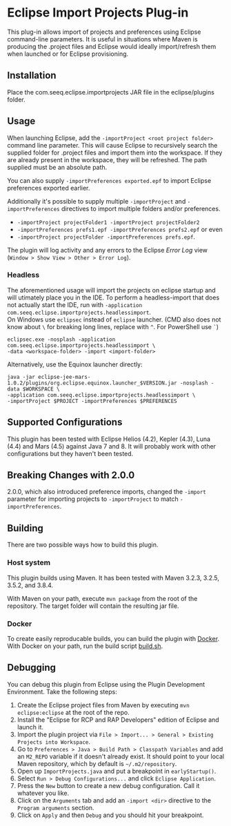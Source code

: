 # Eclipse Import Projects Plug-in

This plug-in allows import of projects and preferences using Eclipse command-line parameters. It is useful
in situations where Maven is producing the .project files and Eclipse would ideally import/refresh
them when launched or for Eclipse provisioning.

## Installation

Place the com.seeq.eclipse.importprojects JAR file in the eclipse/plugins folder.

## Usage

When launching Eclipse, add the `-importProject <root project folder>` command line parameter. This will
cause Eclipse to recursively search the supplied folder for .project files and import them into
the workspace. If they are already present in the workspace, they will be refreshed. The path supplied
must be an absolute path.

You can also supply `-importPreferences exported.epf` to import Eclipse preferences exported earlier.

Additionally it's possible to supply multiple `-importProject` and `-importPreferences` directives to import multiple
folders and/or preferences.

- `-importProject projectFolder1 -importProject projectFolder2`
- `-importPreferences prefs1.epf -importPreferences prefs2.epf` or even
- `-importProject projectFolder -importPreferences prefs.epf`.

The plugin will log activity and any errors to the Eclipse *Error Log* view (`Window > Show View > Other > Error Log`).

### Headless

The aforementioned usage will import the projects on eclipse startup and will utimately place you in the IDE.
To perform a headless-import that does not actually start the IDE, run with `-application com.seeq.eclipse.importprojects.headlessimport`.  
On Windows use `eclipsec` instead of `eclipse` launcher.
(CMD also does not know about `\` for breaking long lines, replace with `^`. For PowerShell use `` ` ``)

```
eclipsec.exe -nosplash -application com.seeq.eclipse.importprojects.headlessimport \
-data <workspace-folder> -import <import-folder>
```

Alternatively, use the Equinox launcher directly:

```
java -jar eclipse-jee-mars-1.0.2/plugins/org.eclipse.equinox.launcher_$VERSION.jar -nosplash -data $WORKSPACE \
-application com.seeq.eclipse.importprojects.headlessimport \
-importProject $PROJECT -importPreferences $PREFERENCES
```

## Supported Configurations

This plugin has been tested with Eclipse Helios (4.2), Kepler (4.3), Luna (4.4) and Mars (4.5) against Java 7 and 8.
It will probably work with other configurations but they haven't been tested.


## Breaking Changes with 2.0.0

2.0.0, which also introduced preference imports, changed the `-import` parameter for importing projects to
`-importProject` to match `-importPreferences`.

## Building

There are two possible ways how to build this plugin.

### Host system

This plugin builds using Maven. It has been tested with Maven 3.2.3, 3.2.5, 3.5.2, and 3.8.4.

With Maven on your path, execute `mvn package` from the root of the repository. The target
folder will contain the resulting jar file.

### Docker

To create easily reproducable builds, you can build the plugin with [Docker](https://www.docker.com/get-started).
With Docker on your path, run the build script [build.sh](./build.sh).

## Debugging

You can debug this plugin from Eclipse using the Plugin Development Environment. Take the following steps:

1. Create the Eclipse project files from Maven by executing `mvn eclipse:eclipse` at the root of the repo.
2. Install the "Eclipse for RCP and RAP Developers" edition of Eclipse and launch it.
3. Import the plugin project via `File > Import... > General > Existing Projects into Workspace`.
4. Go to `Preferences > Java > Build Path > Classpath Variables` and add an `M2_REPO` variable if it
   doesn't already exist. It should point to your local Maven repository, which by default is `~/.m2/repository`. 
5. Open up `ImportProjects.java` and put a breakpoint in `earlyStartup()`.
6. Select `Run > Debug Configurations...` and click `Eclipse Application`.
7. Press the `New` button to create a new debug configuration. Call it whatever you like.
8. Click on the `Arguments` tab and add an `-import <dir>` directive to the `Program arguments` section.
9. Click on `Apply` and then `Debug` and you should hit your breakpoint.
